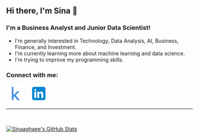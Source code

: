 ## Hi there, I'm Sina  👋 

### I'm a Business Analyst and Junior Data Scientist!

- I'm generally interested in Technology, Data Analysis, AI, Business, Finance, and Investment.
- I'm currently learning more about machine learning and data science.
- I'm trying to improve my programming skills.



### Connect with me:

[![kaggle](./img/icons8-kaggle-48.png)](https://www.kaggle.com/sinaaghaee)
&nbsp;&nbsp;
[![linkedin](./img/linkedin.png)](https://www.linkedin.com/in/sinaaghaee)


---

<br/>

[![Sinaaghaee's GitHub Stats](https://github-readme-stats.vercel.app/api?username=sinaaghaee&show_icons=true&hide_border=false&title_color=ff652f&icon_color=FFE400&bg_color=09131B&text_color=ffffff&border_color=0c1a25&count_private=true)](https://github.com/anuraghazra/github-readme-stats)


[linkedin]: https://www.linkedin.com/in/sinaaghaee/
[kaggle]: https://www.kaggle.com/sinaaghaee
